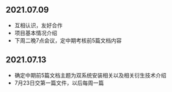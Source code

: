 ## 2021.07.09
* 互相认识，友好合作
* 项目基本情况介绍
* 下周二晚7点会议，定中期考核前5篇文档内容

## 2021.07.13
* 确定中期前5篇文档主题为双系统安装相关以及相关衍生技术介绍
* 7月23日交第一篇文件，以后每周一篇
 
